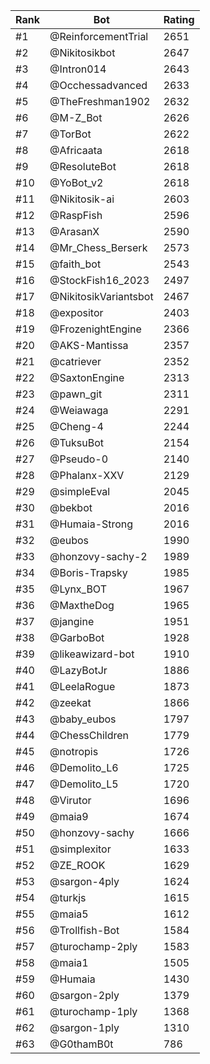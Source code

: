 Rank|Bot|Rating
---|---|---
#1|@ReinforcementTrial|2651
#2|@Nikitosikbot|2647
#3|@Intron014|2643
#4|@Occhessadvanced|2633
#5|@TheFreshman1902|2632
#6|@M-Z_Bot|2626
#7|@TorBot|2622
#8|@Africaata|2618
#9|@ResoluteBot|2618
#10|@YoBot_v2|2618
#11|@Nikitosik-ai|2603
#12|@RaspFish|2596
#13|@ArasanX|2590
#14|@Mr_Chess_Berserk|2573
#15|@faith_bot|2543
#16|@StockFish16_2023|2497
#17|@NikitosikVariantsbot|2467
#18|@expositor|2403
#19|@FrozenightEngine|2366
#20|@AKS-Mantissa|2357
#21|@catriever|2352
#22|@SaxtonEngine|2313
#23|@pawn_git|2311
#24|@Weiawaga|2291
#25|@Cheng-4|2244
#26|@TuksuBot|2154
#27|@Pseudo-0|2140
#28|@Phalanx-XXV|2129
#29|@simpleEval|2045
#30|@bekbot|2016
#31|@Humaia-Strong|2016
#32|@eubos|1990
#33|@honzovy-sachy-2|1989
#34|@Boris-Trapsky|1985
#35|@Lynx_BOT|1967
#36|@MaxtheDog|1965
#37|@jangine|1951
#38|@GarboBot|1928
#39|@likeawizard-bot|1910
#40|@LazyBotJr|1886
#41|@LeelaRogue|1873
#42|@zeekat|1866
#43|@baby_eubos|1797
#44|@ChessChildren|1779
#45|@notropis|1726
#46|@Demolito_L6|1725
#47|@Demolito_L5|1720
#48|@Virutor|1696
#49|@maia9|1674
#50|@honzovy-sachy|1666
#51|@simplexitor|1633
#52|@ZE_ROOK|1629
#53|@sargon-4ply|1624
#54|@turkjs|1615
#55|@maia5|1612
#56|@Trollfish-Bot|1584
#57|@turochamp-2ply|1583
#58|@maia1|1505
#59|@Humaia|1430
#60|@sargon-2ply|1379
#61|@turochamp-1ply|1368
#62|@sargon-1ply|1310
#63|@G0thamB0t|786
